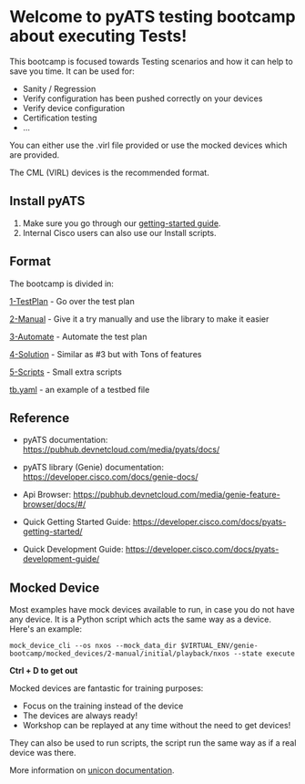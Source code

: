 # Welcome to pyATS testing bootcamp about executing Tests!

This bootcamp is focused towards Testing scenarios and how it can help to save
you time. It can be used for: 

* Sanity / Regression 
* Verify configuration has been pushed correctly on your devices
* Verify device configuration
* Certification testing
* ...

You can either use the .virl file provided or use the mocked devices which are provided.

The CML (VIRL) devices is the recommended format.

## Install pyATS

1. Make sure you go through our [getting-started guide](https://developer.cisco.com/docs/pyats-getting-started/).
2. Internal Cisco users can also use our Install scripts.

## Format

The bootcamp is divided in:

[1-TestPlan](1-TestPlan/) - Go over the test plan

[2-Manual](2-Manual/) - Give it a try manually and use the library to make it easier

[3-Automate](3-Automate/) - Automate the test plan

[4-Solution](4-Solutions/) - Similar as #3 but with Tons of features

[5-Scripts](5-Scripts/) - Small extra scripts

[tb.yaml](tb.yaml) - an example of a testbed file


## Reference

* pyATS documentation: https://pubhub.devnetcloud.com/media/pyats/docs/
* pyATS library (Genie) documentation: https://developer.cisco.com/docs/genie-docs/
* Api Browser: https://pubhub.devnetcloud.com/media/genie-feature-browser/docs/#/

* Quick Getting Started Guide: https://developer.cisco.com/docs/pyats-getting-started/
* Quick Development Guide: https://developer.cisco.com/docs/pyats-development-guide/


## Mocked Device

Most examples have mock devices available to run, in case you do not have any
device. It is a Python script which acts the same way as a device. Here's an
example:

```
mock_device_cli --os nxos --mock_data_dir $VIRTUAL_ENV/genie-bootcamp/mocked_devices/2-manual/initial/playback/nxos --state execute
```

**Ctrl + D to get out**

Mocked devices are fantastic for training purposes:

* Focus on the training instead of the device
* The devices are always ready!
* Workshop can be replayed at any time without the need to get devices!

They can also be used to run scripts, the script run the same way as if a real
device was there.

More information on [unicon documentation](https://pubhub.devnetcloud.com/media/unicon/docs/playback/index.html).
